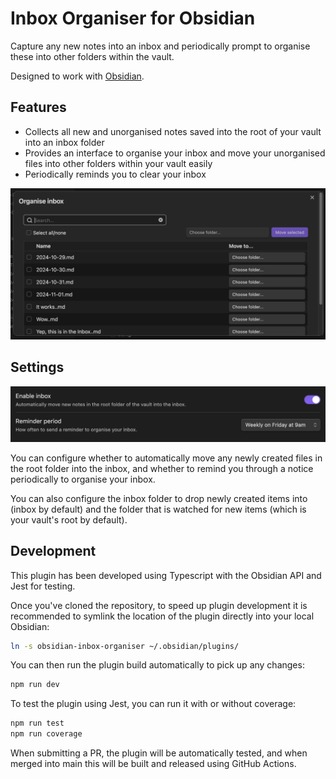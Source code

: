 # Inbox Organiser for Obsidian

Capture any new notes into an inbox and periodically prompt to organise these into other folders within the vault.

Designed to work with [Obsidian](https://obsidian.md).

## Features

- Collects all new and unorganised notes saved into the root of your vault into an inbox folder
- Provides an interface to organise your inbox and move your unorganised files into other folders within your vault easily
- Periodically reminds you to clear your inbox

![Organise inbox modal showing files and folder dropdowns](/docs/modal.png)

## Settings

![Settings screen showing inbox and period options](/docs/settings.png)

You can configure whether to automatically move any newly created files in the root folder into the inbox, and whether to remind you through a notice periodically to organise your inbox.

You can also configure the inbox folder to drop newly created items into (inbox by default) and the folder that is watched for new items (which is your vault's root by default).

## Development

This plugin has been developed using Typescript with the Obsidian API and Jest for testing.

Once you've cloned the repository, to speed up plugin development it is recommended to symlink the location of the plugin directly into your local Obsidian:

```bash
ln -s obsidian-inbox-organiser ~/.obsidian/plugins/
```

You can then run the plugin build automatically to pick up any changes:

```bash
npm run dev
```

To test the plugin using Jest, you can run it with or without coverage:

```bash
npm run test
npm run coverage
```

When submitting a PR, the plugin will be automatically tested, and when merged into main this will be built and released using GitHub Actions.
